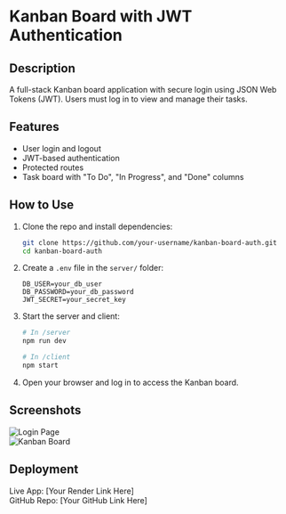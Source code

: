 # Kanban Board with JWT Authentication

## Description

A full-stack Kanban board application with secure login using JSON Web Tokens (JWT). Users must log in to view and manage their tasks.

## Features

- User login and logout
- JWT-based authentication
- Protected routes
- Task board with "To Do", "In Progress", and "Done" columns

## How to Use

1. Clone the repo and install dependencies:
   ```bash
   git clone https://github.com/your-username/kanban-board-auth.git
   cd kanban-board-auth
   ```

2. Create a `.env` file in the `server/` folder:
   ```
   DB_USER=your_db_user
   DB_PASSWORD=your_db_password
   JWT_SECRET=your_secret_key
   ```

3. Start the server and client:
   ```bash
   # In /server
   npm run dev

   # In /client
   npm start
   ```

4. Open your browser and log in to access the Kanban board.

## Screenshots

![Login Page](/02%20Challenges/14-Todo-Board/client/src/assets/Screenshot%202025-03-31%20154333.png)  
![Kanban Board](/02%20Challenges/14-Todo-Board/client/src/assets/Screenshot%202025-03-31%20154359.png)

## Deployment

Live App: [Your Render Link Here]  
GitHub Repo: [Your GitHub Link Here]
